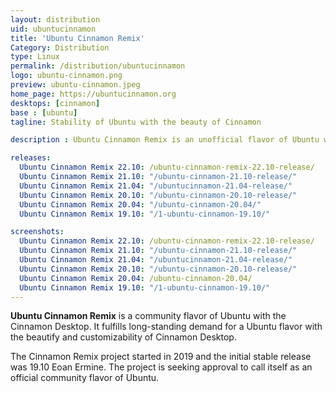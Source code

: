 ```yaml
---
layout: distribution
uid: ubuntucinnamon
title: 'Ubuntu Cinnamon Remix'
Category: Distribution
type: Linux
permalink: /distribution/ubuntucinnamon
logo: ubuntu-cinnamon.png
preview: ubuntu-cinnamon.jpeg
home_page: https://ubuntucinnamon.org
desktops: [cinnamon]
base : [ubuntu]
tagline: Stability of Ubuntu with the beauty of Cinnamon

description : Ubuntu Cinnamon Remix is an unofficial flavor of Ubuntu with the Cinnamon Desktop environment. It is aims to deliver the stability and strengths of Ubuntu along with the Cinnamon Desktop.

releases:
  Ubuntu Cinnamon Remix 22.10: /ubuntu-cinnamon-remix-22.10-release/
  Ubuntu Cinnamon Remix 21.10: "/ubuntu-cinnamon-21.10-release/"
  Ubuntu Cinnamon Remix 21.04: "/ubuntucinnamon-21.04-release/"
  Ubuntu Cinnamon Remix 20.10: "/ubuntu-cinnamon-20.10-release/"
  Ubuntu Cinnamon Remix 20.04: "/ubuntu-cinnamon-20.04/"
  Ubuntu Cinnamon Remix 19.10: "/1-ubuntu-cinnamon-19.10/"

screenshots:
  Ubuntu Cinnamon Remix 22.10: /ubuntu-cinnamon-remix-22.10-release/
  Ubuntu Cinnamon Remix 21.10: "/ubuntu-cinnamon-21.10-release/"
  Ubuntu Cinnamon Remix 21.04: "/ubuntucinnamon-21.04-release/"
  Ubuntu Cinnamon Remix 20.10: "/ubuntu-cinnamon-20.10-release/"
  Ubuntu Cinnamon Remix 20.04: /ubuntu-cinnamon-20.04/
  Ubuntu Cinnamon Remix 19.10: "/1-ubuntu-cinnamon-19.10/"
---
```


**Ubuntu Cinnamon Remix** is a community flavor of Ubuntu with the Cinnamon Desktop. It fulfills long-standing demand for a Ubuntu flavor with the beautify and customizability of Cinnamon Desktop.

The Cinnamon Remix project started in 2019 and the initial stable release was 19.10 Eoan Ermine. The project is seeking approval to call itself as an official community flavor of Ubuntu.
